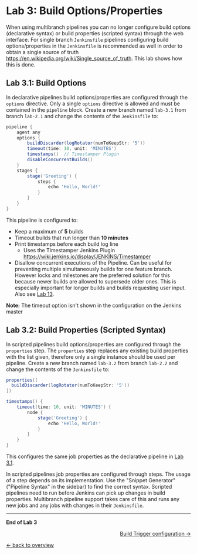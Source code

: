 Lab 3: Build Options/Properties
===============================

When using multibranch pipelines you can no longer configure build options (declarative syntax)
or build properties (scripted syntax) through the web interface. For single branch ``Jenkinsfile``
pipelines configuring build options/properties in the ``Jenkinsfile`` is recommended as well in
order to obtain a single source of truth <https://en.wikipedia.org/wiki/Single_source_of_truth>.
This lab shows how this is done.

Lab 3.1: Build Options
----------------------

In declarative pipelines build options/properties are configured through the ``options`` directive.
Only a single ``options`` directive is allowed and must be contained in the ``pipeline`` block.
Create a new branch named ``lab-3.1`` from branch ``lab-2.1`` and change the contents of the ``Jenkinsfile`` to:

```groovy
pipeline {
    agent any
    options {
        buildDiscarder(logRotator(numToKeepStr: '5'))
        timeout(time: 10, unit: 'MINUTES')
        timestamps()  // Timestamper Plugin
        disableConcurrentBuilds()
    }
    stages {
        stage('Greeting') {
            steps {
                echo 'Hello, World!'
            }
        }
    }
}
```

This pipeline is configured to:
* Keep a maximum of **5** builds
* Timeout builds that run longer than **10 minutes**
* Print timestamps before each build log line
    * Uses the Timestamper Jenkins Plugin <https://wiki.jenkins.io/display/JENKINS/Timestamper>
* Disallow concurrent executions of the Pipeline. Can be useful for preventing multiple simultaneously builds for one feature branch. However locks and milestones are the preferred solution for this because newer builds are allowed to supersede older ones. This is especially important for longer builds and builds requesting user input. Also see [Lab 13](13_stages_locks_milestones.md).

**Note:** The timeout option isn't shown in the configuration on the Jenkins master

Lab 3.2: Build Properties (Scripted Syntax)
-------------------------------------------

In scripted pipelines build options/properties are configured through the ``properties`` step.
The ``properties`` step replaces any existing build properties with the list given,
therefore only a single instance should be used per pipeline.
Create a new branch named ``lab-3.2`` from branch ``lab-2.2`` and change the contents of the ``Jenkinsfile`` to:

```groovy
properties([
  buildDiscarder(logRotator(numToKeepStr: '5'))
])

timestamps() {
    timeout(time: 10, unit: 'MINUTES') {
        node {
            stage('Greeting') {
                echo 'Hello, World!'
            }
        }
    }
}
```

This configures the same job properties as the declarative pipeline in [Lab 3.1](#lab-31-build-options).

In scripted pipelines job properties are configured through steps. The usage of a step depends on its implementation.
Use the "Snippet Generator" ("Pipeline Syntax" in the sidebar) to find the correct syntax.
Scripted pipelines need to run before Jenkins can pick up changes in build properties.
Multibranch pipeline support takes care of this and runs any new jobs and any jobs with changes in their ``Jenkinsfile``.

---

**End of Lab 3**

<p width="100px" align="right"><a href="04_build_triggers.md">Build Trigger configuration →</a></p>

[← back to overview](../README.md)
